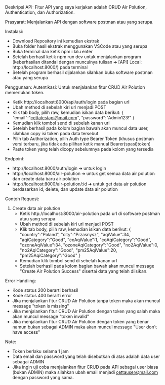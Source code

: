 Deskripsi API: Fitur API yang saya kerjakan adalah CRUD Air Polution, Authentication, dan Authorization.

Prasyarat: Menjalankan API dengan software postman atau yang serupa.

Instalasi:
- Download Repository ini kemudian ekstrak
- Buka folder hasil ekstrak menggunakan VSCode atau yang serupa
- Buka terminal dan ketik npm i lalu enter
- Setelah berhasil ketik npm run dev untuk menjalankan program (keberhasilan ditandai dengan munculnya tulisan ➜  [API] Local:   http://localhost:8000/) pada terminal
- Setelah program berhasil dijalankan silahkan buka software postman atau yang serupa
  
Penggunaan:
Autentikasi: Untuk menjalankan fitur CRUD Air Polution memerlukan token.
- Ketik http://localhost:8000/api/auth/login pada bagian url
- Ubah method di sebelah kiri url menjadi POST
- Klik tab body, pilih raw, kemudian isikan data berikut:
  {
    "email":"cettatestapi@mail.com",
    "password":"Admin123!"
  }
- Kemudian klik tombol send di sebelah kanan url
- Setelah berhasil pada kolom bagian bawah akan muncul data user, silahkan copy isi token pada data tersebut
- Pilih tab Authorization, pilih Auth type Bearer Token (khusus postman versi terbaru, jika tidak ada pilihan ketik manual Bearer(spasi)token)
- Paste token yang telah dicopy sebelumnya pada kolom yang tersedia

Endpoint:
- http://localhost:8000/auth/login ➜ untuk login
- http://localhost:8000/air-polution ➜ untuk get semua data air polution dan create data baru air polution
- http://localhost:8000/air-polution/:id ➜ untuk get data air polution berdasarkan id, delete, dan update data air polution

Contoh Request:
1. Create data air polution
   - Ketik http://localhost:8000/air-polution pada url di software postman atau yang serupa
   - Ubah method di sebelah kiri url menjadi POST
   - Klik tab body, pilih raw, kemudian isikan data berikut:
     {
    "country":"Poland",
    "city":"Przasnysz",
    "aqiValue":34,
    "aqiCategory":"Good",
    "coAqiValue":1,
    "coAqiCategory":"Good",
    "ozoneAqiValue":34,
    "ozoneAqiCategory":"Good",
    "no2AqiValue":0,
    "no2AqiCategory":"Good",
    "pm25AqiValue":20,
    "pm25AqiCategory":"Good"
     }
   - Kemudian klik tombol send di sebelah kanan url
   - Setelah berhasil pada kolom bagian bawah akan muncul message "Create Air Polution Success" disertai data yang telah diisikan.
     
Error Handling:
- Kode status 200 berarti berhasil
- Kode status 400 berarti error
- Jika menjalankan fitur CRUD Air Polution tanpa token maka akan muncul message "token is missing"
- Jika menjalankan fitur CRUD Air Polution dengan token yang salah maka akan muncul message "token invalid"
- Jika menjalankan fitur CRUD Air Polution dengan token yang benar namun bukan sebagai ADMIN maka akan muncul message "User don't have access"

Note:
- Token berlaku selama 1 jam
- Data email dan password yang telah disebutkan di atas adalah data user sebagai ADMIN
- Jika ingin uji coba menjalankan fitur CRUD pada API sebagai user biasa (bukan ADMIN) maka silahkan ubah email menjadi cettauser@mail.com dengan password yang sama.
